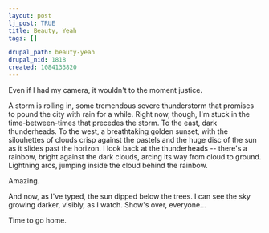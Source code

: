 ```yaml
--- 
layout: post
lj_post: TRUE
title: Beauty, Yeah
tags: []

drupal_path: beauty-yeah
drupal_nid: 1818
created: 1084133820
---
```

Even if I had my camera, it wouldn't to the moment justice.

A storm is rolling in, some tremendous severe thunderstorm that promises to pound the city with rain for a while. Right now, though, I'm stuck in the time-between-times that precedes the storm. To the east, dark thunderheads. To the west, a breathtaking golden sunset, with the silouhettes of clouds crisp against the pastels and the huge disc of the sun as it slides past the horizon. I look back at the thunderheads -- there's a rainbow, bright against the dark clouds, arcing its way from cloud to ground. Lightning arcs, jumping inside the cloud behind the rainbow.

Amazing.

And now, as I've typed, the sun dipped below the trees. I can see the sky growing darker, visibly, as I watch. Show's over, everyone...

Time to go home.
